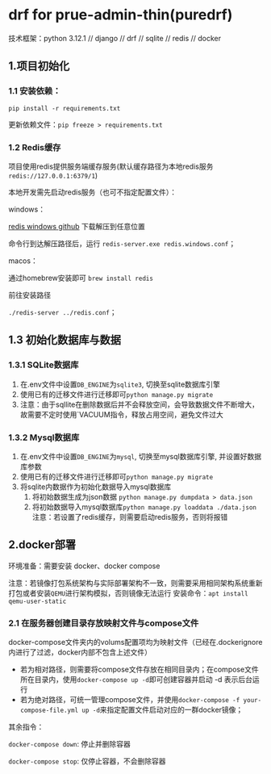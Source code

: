 # drf for prue-admin-thin(puredrf)

技术框架：python 3.12.1 // django // drf // sqlite // redis // docker

## 1.项目初始化

### 1.1 安装依赖：

`pip install -r requirements.txt`

更新依赖文件：`pip freeze > requirements.txt`

### 1.2 Redis缓存

项目使用redis提供服务端缓存服务(默认缓存路径为本地redis服务 `redis://127.0.0.1:6379/1`)

本地开发需先启动redis服务（也可不指定配置文件）：

windows：

[redis windows github](https://github.com/tporadowski/redis/releases) 下载解压到任意位置

命令行到达解压路径后，运行 `redis-server.exe redis.windows.conf`；

macos：

通过homebrew安装即可 `brew install redis `

前往安装路径

`./redis-server ../redis.conf`；

## 1.3 初始化数据库与数据

### 1.3.1 SQLite数据库

1. 在.env文件中设置`DB_ENGINE`为`sqlite3`, 切换至sqlite数据库引擎
2. 使用已有的迁移文件进行迁移即可`python manage.py migrate`
3. 注意：由于sqllite在删除数据后并不会释放空间，会导致数据文件不断增大，故需要不定时使用`VACUUM指令，释放占用空间，避免文件过大

### 1.3.2 Mysql数据库

1. 在.env文件中设置`DB_ENGINE`为`mysql`, 切换至mysql数据库引擎, 并设置好数据库参数
2. 使用已有的迁移文件进行迁移即可`python manage.py migrate`
3. 将sqlite内数据作为初始化数据导入mysql数据库
   1. 将初始数据生成为json数据 `python manage.py dumpdata > data.json`
   2. 将初始数据导入mysql数据库`python manage.py loaddata ./data.json` 注意：若设置了redis缓存，则需要启动redis服务，否则将报错

## 2.docker部署

环境准备：需要安装 docker、docker compose

注意：若镜像打包系统架构与实际部署架构不一致，则需要采用相同架构系统重新打包或者安装`QEMU`进行架构模拟，否则镜像无法运行 安装命令：`apt install qemu-user-static`

### 2.1 在服务器创建目录存放映射文件与compose文件

docker-compose文件夹内的volums配置项均为映射文件（已经在.dockerignore内进行了过滤，docker内部不包含上述文件）

* 若为相对路径，则需要将compose文件存放在相同目录内；在compose文件所在目录内，使用`docker-compose up -d`即可创建容器并启动 -d 表示后台运行
* 若为绝对路径，可统一管理compose文件，并使用`docker-compose -f your-compose-file.yml up -d`来指定配置文件启动对应的一群docker镜像；

其余指令：

`docker-compose down`: 停止并删除容器

`docker-compose stop`: 仅停止容器，不会删除容器
